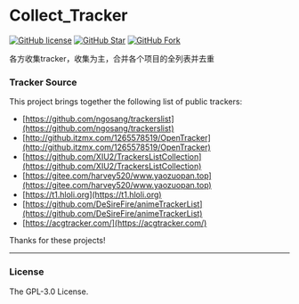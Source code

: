 # Collect_Tracker

[![GitHub license](https://img.shields.io/github/license/QiXing1217/collect_tracker.svg?style=flat-square&color=4285dd&logo=github)](https://github.com/QiXing1217/collect_tracker/)
[![GitHub Star](https://img.shields.io/github/stars/QiXing1217/collect_tracker.svg?style=flat-square&label=Star&color=4285dd&logo=github)](https://github.com/QiXing1217/collect_tracker/)
[![GitHub Fork](https://img.shields.io/github/forks/QiXing1217/collect_tracker.svg?style=flat-square&label=Fork&color=4285dd&logo=github)](https://github.com/QiXing1217/collect_tracker/)

各方收集tracker，收集为主，合并各个项目的全列表并去重

### Tracker Source

This project brings together the following list of public trackers:

* [https://github.com/ngosang/trackerslist](https://github.com/ngosang/trackerslist)
* [http://github.itzmx.com/1265578519/OpenTracker](http://github.itzmx.com/1265578519/OpenTracker)
* [https://github.com/XIU2/TrackersListCollection](https://github.com/XIU2/TrackersListCollection)
* [https://gitee.com/harvey520/www.yaozuopan.top](https://gitee.com/harvey520/www.yaozuopan.top)
* [https://t1.hloli.org](https://t1.hloli.org)
* [https://github.com/DeSireFire/animeTrackerList](https://github.com/DeSireFire/animeTrackerList)
* [https://acgtracker.com/](https://acgtracker.com/)

Thanks for these projects!

****

### License
The GPL-3.0 License.  
